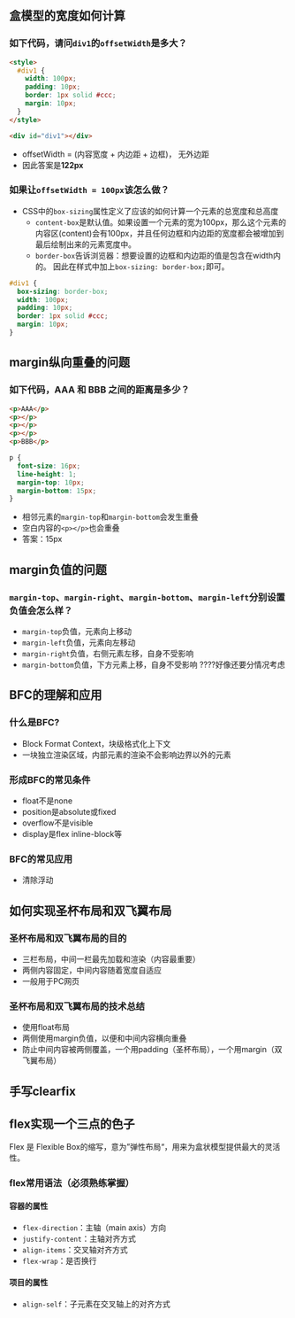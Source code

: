 ## 盒模型的宽度如何计算
### 如下代码，请问`div1`的`offsetWidth`是多大？
```html
<style>
  #div1 {
    width: 100px;
    padding: 10px;
    border: 1px solid #ccc;
    margin: 10px;
  }
</style>

<div id="div1"></div>
```
- offsetWidth = (内容宽度 + 内边距 + 边框)， 无外边距
- 因此答案是**122px**

### 如果让`offsetWidth = 100px`该怎么做？
- CSS中的`box-sizing`属性定义了应该的如何计算一个元素的总宽度和总高度
  - `content-box`是默认值。如果设置一个元素的宽为100px，那么这个元素的内容区(content)会有100px，并且任何边框和内边距的宽度都会被增加到最后绘制出来的元素宽度中。
  - `border-box`告诉浏览器：想要设置的边框和内边距的值是包含在width内的。
因此在样式中加上`box-sizing: border-box;`即可。
```css
#div1 {
  box-sizing: border-box;
  width: 100px;
  padding: 10px;
  border: 1px solid #ccc;
  margin: 10px;
}
```
## margin纵向重叠的问题
### 如下代码，AAA 和 BBB 之间的距离是多少？
```html
<p>AAA</p>
<p></p>
<p></p>
<p></p>
<p>BBB</p>
```
```css
p {
  font-size: 16px;
  line-height: 1;
  margin-top: 10px;
  margin-bottom: 15px;
}
```
- 相邻元素的`margin-top`和`margin-bottom`会发生重叠
- 空白内容的`<p></p>`也会重叠
- 答案：15px

## margin负值的问题
### `margin-top`、`margin-right`、`margin-bottom`、`margin-left`分别设置负值会怎么样？
- `margin-top`负值，元素向上移动
- `margin-left`负值，元素向左移动
- `margin-right`负值，右侧元素左移，自身不受影响
- `margin-bottom`负值，下方元素上移，自身不受影响
????好像还要分情况考虑

## BFC的理解和应用
### 什么是BFC?
- Block Format Context，块级格式化上下文
- 一块独立渲染区域，内部元素的渲染不会影响边界以外的元素
### 形成BFC的常见条件
- float不是none
- position是absolute或fixed
- overflow不是visible
- display是flex inline-block等
### BFC的常见应用
- 清除浮动

## 如何实现圣杯布局和双飞翼布局
### 圣杯布局和双飞翼布局的目的
- 三栏布局，中间一栏最先加载和渲染（内容最重要）
- 两侧内容固定，中间内容随着宽度自适应
- 一般用于PC网页

### 圣杯布局和双飞翼布局的技术总结
- 使用float布局
- 两侧使用margin负值，以便和中间内容横向重叠
- 防止中间内容被两侧覆盖，一个用padding（圣杯布局），一个用margin（双飞翼布局）

## 手写clearfix

## flex实现一个三点的色子
Flex 是 Flexible Box的缩写，意为”弹性布局“，用来为盒状模型提供最大的灵活性。
### flex常用语法（必须熟练掌握）
#### 容器的属性
- `flex-direction`：主轴（main axis）方向
- `justify-content`：主轴对齐方式
- `align-items`：交叉轴对齐方式
- `flex-wrap`：是否换行
#### 项目的属性
- `align-self`：子元素在交叉轴上的对齐方式